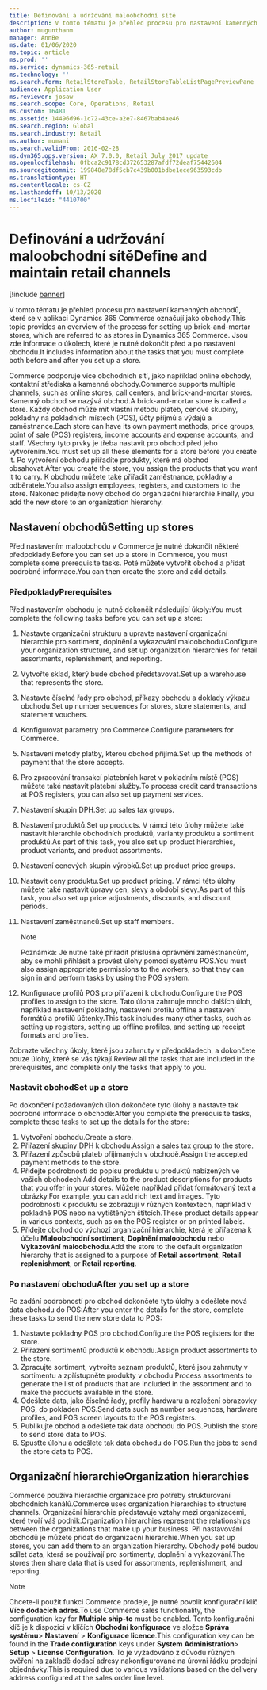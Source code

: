 ```yaml
---
title: Definování a udržování maloobchodní sítě
description: V tomto tématu je přehled procesu pro nastavení kamenných obchodů, které se v aplikaci Dynamics 365 Commerce označují jako obchody. Jsou zde informace o úkolech, které je nutné dokončit před a po nastavení obchodu.
author: mugunthanm
manager: AnnBe
ms.date: 01/06/2020
ms.topic: article
ms.prod: ''
ms.service: dynamics-365-retail
ms.technology: ''
ms.search.form: RetailStoreTable, RetailStoreTableListPagePreviewPane
audience: Application User
ms.reviewer: josaw
ms.search.scope: Core, Operations, Retail
ms.custom: 16481
ms.assetid: 14496d96-1c72-43ce-a2e7-8467bab4ae46
ms.search.region: Global
ms.search.industry: Retail
ms.author: mumani
ms.search.validFrom: 2016-02-28
ms.dyn365.ops.version: AX 7.0.0, Retail July 2017 update
ms.openlocfilehash: 0fbca2c9178cd372653287afdf72deaf75442604
ms.sourcegitcommit: 199848e78df5cb7c439b001bdbe1ece963593cdb
ms.translationtype: HT
ms.contentlocale: cs-CZ
ms.lasthandoff: 10/13/2020
ms.locfileid: "4410700"
---
```

# <a name="define-and-maintain-retail-channels"></a><span data-ttu-id="b74f8-104">Definování a udržování maloobchodní sítě</span><span class="sxs-lookup"><span data-stu-id="b74f8-104">Define and maintain retail channels</span></span>

[!include [banner](includes/banner.md)]

<span data-ttu-id="b74f8-105">V tomto tématu je přehled procesu pro nastavení kamenných obchodů, které se v aplikaci Dynamics 365 Commerce označují jako obchody.</span><span class="sxs-lookup"><span data-stu-id="b74f8-105">This topic provides an overview of the process for setting up brick-and-mortar stores, which are referred to as stores in Dynamics 365 Commerce.</span></span> <span data-ttu-id="b74f8-106">Jsou zde informace o úkolech, které je nutné dokončit před a po nastavení obchodu.</span><span class="sxs-lookup"><span data-stu-id="b74f8-106">It includes information about the tasks that you must complete both before and after you set up a store.</span></span>

<span data-ttu-id="b74f8-107">Commerce podporuje více obchodních sítí, jako například online obchody, kontaktní střediska a kamenné obchody.</span><span class="sxs-lookup"><span data-stu-id="b74f8-107">Commerce supports multiple channels, such as online stores, call centers, and brick-and-mortar stores.</span></span> <span data-ttu-id="b74f8-108">Kamenný obchod se nazývá obchod.</span><span class="sxs-lookup"><span data-stu-id="b74f8-108">A brick-and-mortar store is called a store.</span></span> <span data-ttu-id="b74f8-109">Každý obchod může mít vlastní metodu plateb, cenové skupiny, pokladny na pokladních místech (POS), účty příjmů a výdajů a zaměstnance.</span><span class="sxs-lookup"><span data-stu-id="b74f8-109">Each store can have its own payment methods, price groups, point of sale (POS) registers, income accounts and expense accounts, and staff.</span></span> <span data-ttu-id="b74f8-110">Všechny tyto prvky je třeba nastavit pro obchod před jeho vytvořením.</span><span class="sxs-lookup"><span data-stu-id="b74f8-110">You must set up all these elements for a store before you create it.</span></span> <span data-ttu-id="b74f8-111">Po vytvoření obchodu přiřadíte produkty, které má obchod obsahovat.</span><span class="sxs-lookup"><span data-stu-id="b74f8-111">After you create the store, you assign the products that you want it to carry.</span></span> <span data-ttu-id="b74f8-112">K obchodu můžete také přiřadit zaměstnance, pokladny a odběratele.</span><span class="sxs-lookup"><span data-stu-id="b74f8-112">You also assign employees, registers, and customers to the store.</span></span> <span data-ttu-id="b74f8-113">Nakonec přidejte nový obchod do organizační hierarchie.</span><span class="sxs-lookup"><span data-stu-id="b74f8-113">Finally, you add the new store to an organization hierarchy.</span></span>

## <a name="setting-up-stores"></a><span data-ttu-id="b74f8-114">Nastavení obchodů</span><span class="sxs-lookup"><span data-stu-id="b74f8-114">Setting up stores</span></span>

<span data-ttu-id="b74f8-115">Před nastavením maloobchodu v Commerce je nutné dokončit některé předpoklady.</span><span class="sxs-lookup"><span data-stu-id="b74f8-115">Before you can set up a store in Commerce, you must complete some prerequisite tasks.</span></span> <span data-ttu-id="b74f8-116">Poté můžete vytvořit obchod a přidat podrobné informace.</span><span class="sxs-lookup"><span data-stu-id="b74f8-116">You can then create the store and add details.</span></span>

### <a name="prerequisites"></a><span data-ttu-id="b74f8-117">Předpoklady</span><span class="sxs-lookup"><span data-stu-id="b74f8-117">Prerequisites</span></span>

<span data-ttu-id="b74f8-118">Před nastavením obchodu je nutné dokončit následující úkoly:</span><span class="sxs-lookup"><span data-stu-id="b74f8-118">You must complete the following tasks before you can set up a store:</span></span>

1. <span data-ttu-id="b74f8-119">Nastavte organizační strukturu a upravte nastavení organizační hierarchie pro sortiment, doplnění a vykazování maloobchodu.</span><span class="sxs-lookup"><span data-stu-id="b74f8-119">Configure your organization structure, and set up organization hierarchies for retail assortments, replenishment, and reporting.</span></span>
2. <span data-ttu-id="b74f8-120">Vytvořte sklad, který bude obchod představovat.</span><span class="sxs-lookup"><span data-stu-id="b74f8-120">Set up a warehouse that represents the store.</span></span>
3. <span data-ttu-id="b74f8-121">Nastavte číselné řady pro obchod, příkazy obchodu a doklady výkazu obchodu.</span><span class="sxs-lookup"><span data-stu-id="b74f8-121">Set up number sequences for stores, store statements, and statement vouchers.</span></span>
4. <span data-ttu-id="b74f8-122">Konfigurovat parametry pro Commerce.</span><span class="sxs-lookup"><span data-stu-id="b74f8-122">Configure parameters for Commerce.</span></span>
5. <span data-ttu-id="b74f8-123">Nastavení metody platby, kterou obchod přijímá.</span><span class="sxs-lookup"><span data-stu-id="b74f8-123">Set up the methods of payment that the store accepts.</span></span>
6. <span data-ttu-id="b74f8-124">Pro zpracování transakcí platebních karet v pokladním místě (POS) můžete také nastavit platební služby.</span><span class="sxs-lookup"><span data-stu-id="b74f8-124">To process credit card transactions at POS registers, you can also set up payment services.</span></span>
7. <span data-ttu-id="b74f8-125">Nastavení skupin DPH.</span><span class="sxs-lookup"><span data-stu-id="b74f8-125">Set up sales tax groups.</span></span>
8. <span data-ttu-id="b74f8-126">Nastavení produktů.</span><span class="sxs-lookup"><span data-stu-id="b74f8-126">Set up products.</span></span> <span data-ttu-id="b74f8-127">V rámci této úlohy můžete také nastavit hierarchie obchodních produktů, varianty produktu a sortiment produktů.</span><span class="sxs-lookup"><span data-stu-id="b74f8-127">As part of this task, you also set up product hierarchies, product variants, and product assortments.</span></span>
9. <span data-ttu-id="b74f8-128">Nastavení cenových skupin výrobků.</span><span class="sxs-lookup"><span data-stu-id="b74f8-128">Set up product price groups.</span></span>
10. <span data-ttu-id="b74f8-129">Nastavit ceny produktu.</span><span class="sxs-lookup"><span data-stu-id="b74f8-129">Set up product pricing.</span></span> <span data-ttu-id="b74f8-130">V rámci této úlohy můžete také nastavit úpravy cen, slevy a období slevy.</span><span class="sxs-lookup"><span data-stu-id="b74f8-130">As part of this task, you also set up price adjustments, discounts, and discount periods.</span></span>
11. <span data-ttu-id="b74f8-131">Nastavení zaměstnanců.</span><span class="sxs-lookup"><span data-stu-id="b74f8-131">Set up staff members.</span></span>

    > [!NOTE]
    > <span data-ttu-id="b74f8-132">Poznámka: Je nutné také přiřadit příslušná oprávnění zaměstnancům, aby se mohli přihlásit a provést úlohy pomocí systému POS.</span><span class="sxs-lookup"><span data-stu-id="b74f8-132">You must also assign appropriate permissions to the workers, so that they can sign in and perform tasks by using the POS system.</span></span>

12. <span data-ttu-id="b74f8-133">Konfigurace profilů POS pro přiřazení k obchodu.</span><span class="sxs-lookup"><span data-stu-id="b74f8-133">Configure the POS profiles to assign to the store.</span></span> <span data-ttu-id="b74f8-134">Tato úloha zahrnuje mnoho dalších úloh, například nastavení pokladny, nastavení profilu offline a nastavení formátů a profilů účtenky.</span><span class="sxs-lookup"><span data-stu-id="b74f8-134">This task includes many other tasks, such as setting up registers, setting up offline profiles, and setting up receipt formats and profiles.</span></span>

<span data-ttu-id="b74f8-135">Zobrazte všechny úkoly, které jsou zahrnuty v předpokladech, a dokončete pouze úlohy, které se vás týkají.</span><span class="sxs-lookup"><span data-stu-id="b74f8-135">Review all the tasks that are included in the prerequisites, and complete only the tasks that apply to you.</span></span>

### <a name="set-up-a-store"></a><span data-ttu-id="b74f8-136">Nastavit obchod</span><span class="sxs-lookup"><span data-stu-id="b74f8-136">Set up a store</span></span>

<span data-ttu-id="b74f8-137">Po dokončení požadovaných úloh dokončete tyto úlohy a nastavte tak podrobné informace o obchodě:</span><span class="sxs-lookup"><span data-stu-id="b74f8-137">After you complete the prerequisite tasks, complete these tasks to set up the details for the store:</span></span>

1. <span data-ttu-id="b74f8-138">Vytvoření obchodu.</span><span class="sxs-lookup"><span data-stu-id="b74f8-138">Create a store.</span></span>
2. <span data-ttu-id="b74f8-139">Přiřazení skupiny DPH k obchodu.</span><span class="sxs-lookup"><span data-stu-id="b74f8-139">Assign a sales tax group to the store.</span></span>
3. <span data-ttu-id="b74f8-140">Přiřazení způsobů plateb přijímaných v obchodě.</span><span class="sxs-lookup"><span data-stu-id="b74f8-140">Assign the accepted payment methods to the store.</span></span>
4. <span data-ttu-id="b74f8-141">Přidejte podrobnosti do popisu produktu u produktů nabízených ve vašich obchodech.</span><span class="sxs-lookup"><span data-stu-id="b74f8-141">Add details to the product descriptions for products that you offer in your stores.</span></span> <span data-ttu-id="b74f8-142">Můžete například přidat formátovaný text a obrázky.</span><span class="sxs-lookup"><span data-stu-id="b74f8-142">For example, you can add rich text and images.</span></span> <span data-ttu-id="b74f8-143">Tyto podrobnosti k produktu se zobrazují v různých kontextech, například v pokladně POS nebo na vytištěných štítcích.</span><span class="sxs-lookup"><span data-stu-id="b74f8-143">These product details appear in various contexts, such as on the POS register or on printed labels.</span></span>
5. <span data-ttu-id="b74f8-144">Přidejte obchod do výchozí organizační hierarchie, která je přiřazena k účelu **Maloobchodní sortiment**, **Doplnění maloobchodu** nebo **Vykazování maloobchodu**.</span><span class="sxs-lookup"><span data-stu-id="b74f8-144">Add the store to the default organization hierarchy that is assigned to a purpose of **Retail assortment**, **Retail replenishment**, or **Retail reporting**.</span></span>

### <a name="after-you-set-up-a-store"></a><span data-ttu-id="b74f8-145">Po nastavení obchodu</span><span class="sxs-lookup"><span data-stu-id="b74f8-145">After you set up a store</span></span>

<span data-ttu-id="b74f8-146">Po zadání podrobností pro obchod dokončete tyto úlohy a odešlete nová data obchodu do POS:</span><span class="sxs-lookup"><span data-stu-id="b74f8-146">After you enter the details for the store, complete these tasks to send the new store data to POS:</span></span>

1. <span data-ttu-id="b74f8-147">Nastavte pokladny POS pro obchod.</span><span class="sxs-lookup"><span data-stu-id="b74f8-147">Configure the POS registers for the store.</span></span>
2. <span data-ttu-id="b74f8-148">Přiřazení sortimentů produktů k obchodu.</span><span class="sxs-lookup"><span data-stu-id="b74f8-148">Assign product assortments to the store.</span></span>
3. <span data-ttu-id="b74f8-149">Zpracujte sortiment, vytvořte seznam produktů, které jsou zahrnuty v sortimentu a zpřístupněte produkty v obchodu.</span><span class="sxs-lookup"><span data-stu-id="b74f8-149">Process assortments to generate the list of products that are included in the assortment and to make the products available in the store.</span></span>
4. <span data-ttu-id="b74f8-150">Odešlete data, jako číselné řady, profily hardwaru a rozložení obrazovky POS, do pokladen POS.</span><span class="sxs-lookup"><span data-stu-id="b74f8-150">Send data such as number sequences, hardware profiles, and POS screen layouts to the POS registers.</span></span>
5. <span data-ttu-id="b74f8-151">Publikujte obchod a odešlete tak data obchodu do POS.</span><span class="sxs-lookup"><span data-stu-id="b74f8-151">Publish the store to send store data to POS.</span></span>
6. <span data-ttu-id="b74f8-152">Spusťte úlohu a odešlete tak data obchodu do POS.</span><span class="sxs-lookup"><span data-stu-id="b74f8-152">Run the jobs to send the store data to POS.</span></span>

## <a name="organization-hierarchies"></a><span data-ttu-id="b74f8-153">Organizační hierarchie</span><span class="sxs-lookup"><span data-stu-id="b74f8-153">Organization hierarchies</span></span>

<span data-ttu-id="b74f8-154">Commerce používá hierarchie organizace pro potřeby strukturování obchodních kanálů.</span><span class="sxs-lookup"><span data-stu-id="b74f8-154">Commerce uses organization hierarchies to structure channels.</span></span> <span data-ttu-id="b74f8-155">Organizační hierarchie představuje vztahy mezi organizacemi, které tvoří váš podnik.</span><span class="sxs-lookup"><span data-stu-id="b74f8-155">Organization hierarchies represent the relationships between the organizations that make up your business.</span></span> <span data-ttu-id="b74f8-156">Při nastavování obchodů je můžete přidat do organizační hierarchie.</span><span class="sxs-lookup"><span data-stu-id="b74f8-156">When you set up stores, you can add them to an organization hierarchy.</span></span> <span data-ttu-id="b74f8-157">Obchody poté budou sdílet data, která se používají pro sortimenty, doplnění a vykazování.</span><span class="sxs-lookup"><span data-stu-id="b74f8-157">The stores then share data that is used for assortments, replenishment, and reporting.</span></span>

> [!NOTE]
> <span data-ttu-id="b74f8-158">Chcete-li použít funkci Commerce prodeje, je nutné povolit konfigurační klíč **Více dodacích adres**.</span><span class="sxs-lookup"><span data-stu-id="b74f8-158">To use Commerce sales functionality, the configuration key for **Multiple ship-to** must be enabled.</span></span> <span data-ttu-id="b74f8-159">Tento konfigurační klíč je k dispozici v klíčích **Obchodní konfigurace** ve složce **Správa systému**\> **Nastavení** \> **Konfigurace licence**.</span><span class="sxs-lookup"><span data-stu-id="b74f8-159">This configuration key can be found in the **Trade configuration** keys under **System Administration**\> **Setup** \> **License Configuration**.</span></span> <span data-ttu-id="b74f8-160">To je vyžadováno z důvodu různých ověření na základě dodací adresy nakonfigurované na úrovni řádku prodejní objednávky.</span><span class="sxs-lookup"><span data-stu-id="b74f8-160">This is required due to various validations based on the delivery address configured at the sales order line level.</span></span>

